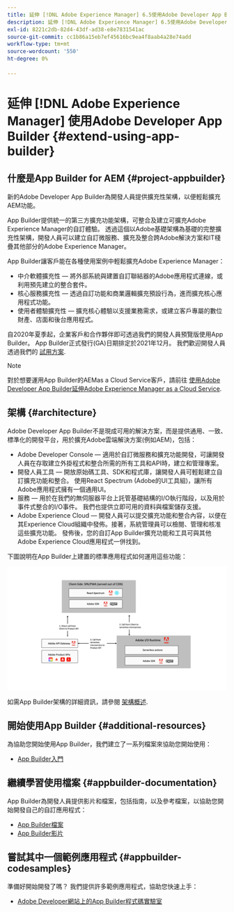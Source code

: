 ```yaml
---
title: 延伸 [!DNL Adobe Experience Manager] 6.5使用Adobe Developer App Builder。
description: 延伸 [!DNL Adobe Experience Manager] 6.5使用Adobe Developer App Builder。
exl-id: 8221c2db-82d4-43df-ad38-e8e7831541ac
source-git-commit: cc1b86a15eb7ef45616bc9ea4f8aab4a28e74add
workflow-type: tm+mt
source-wordcount: '550'
ht-degree: 0%

---
```


# 延伸 [!DNL Adobe Experience Manager] 使用Adobe Developer App Builder {#extend-using-app-builder}

## 什麼是App Builder for AEM {#project-appbuilder}

新的Adobe Developer App Builder為開發人員提供擴充性架構，以便輕鬆擴充AEM功能。

App Builder提供統一的第三方擴充功能架構，可整合及建立可擴充Adobe Experience Manager的自訂體驗。 透過這個以Adobe基礎架構為基礎的完整擴充性架構，開發人員可以建立自訂微服務、擴充及整合跨Adobe解決方案和IT棧疊其他部分的Adobe Experience Manager。

App Builder讓客戶能在各種使用案例中輕鬆擴充Adobe Experience Manager：

* 中介軟體擴充性 — 將外部系統與建置自訂聯結器的Adobe應用程式連線，或利用預先建立的整合套件。
* 核心服務擴充性 — 透過自訂功能和商業邏輯擴充預設行為，進而擴充核心應用程式功能。
* 使用者體驗擴充性 — 擴充核心體驗以支援業務需求，或建立客戶專屬的數位財產、店面和後台應用程式。

自2020年夏季起，企業客戶和合作夥伴即可透過我們的開發人員預覽版使用App Builder。 App Builder正式發行(GA)日期排定於2021年12月。 我們歡迎開發人員透過我們的 [試用方案](https://adobe.ly/appbuilder-trial).

>[!NOTE]
>
>對於想要運用App Builder的AEMas a Cloud Service客戶，請前往 [使用Adobe Developer App Builder延伸Adobe Experience Manager as a Cloud Service](https://experienceleague.adobe.com/docs/experience-manager-cloud-service/implementing/configuring-and-extending/app-builder.html).

## 架構 {#architecture}

Adobe Developer App Builder不是現成可用的解決方案，而是提供通用、一致、標準化的開發平台，用於擴充Adobe雲端解決方案(例如AEM)，包括：

* Adobe Developer Console — 適用於自訂微服務和擴充功能開發，可讓開發人員在存取建立外掛程式和整合所需的所有工具和API時，建立和管理專案。
* 開發人員工具 — 開放原始碼工具、SDK和程式庫，讓開發人員可輕鬆建立自訂擴充功能和整合。 使用React Spectrum (Adobe的UI工具組)，讓所有Adobe應用程式擁有一個通用UI。
* 服務 — 用於在我們的無伺服器平台上託管基礎結構的I/O執行階段，以及用於事件式整合的I/O事件。 我們也提供立即可用的資料與檔案儲存支援。
* Adobe Experience Cloud — 開發人員可以提交擴充功能和整合內容，以便在其Experience Cloud組織中發佈。接著，系統管理員可以檢閱、管理和核准這些擴充功能。 發佈後，您的自訂App Builder擴充功能和工具可與其他Adobe Experience Cloud應用程式一併找到。

下圖說明在App Builder上建置的標準應用程式如何運用這些功能：

![架構](assets/appbuilder-architecture.jpg)

如需App Builder架構的詳細資訊，請參閱 [架構概述](https://www.adobe.io/app-builder/docs/guides/).

## 開始使用App Builder {#additional-resources}

為協助您開始使用App Builder，我們建立了一系列檔案來協助您開始使用：

* [App Builder入門](https://www.adobe.io/app-builder/docs/getting_started/)

## 繼續學習使用檔案 {#appbuilder-documentation}

App Builder為開發人員提供影片和檔案，包括指南，以及參考檔案，以協助您開始開發自己的自訂應用程式：

* [App Builder檔案](https://www.adobe.io/app-builder/docs/overview/)
* [App Builder影片](https://www.youtube.com/playlist?list=PLcVEYUqU7VRfDij-Jbjyw8S8EzW073F_o)

## 嘗試其中一個範例應用程式 {#appbuilder-codesamples}

準備好開始開發了嗎？ 我們提供許多範例應用程式，協助您快速上手：

* [Adobe Developer網站上的App Builder程式碼實驗室](https://www.adobe.io/app-builder/docs/resources/)

